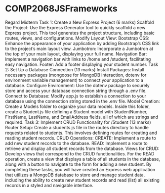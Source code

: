 # COMP2068JSFrameworks
 
Regard Midterm
Task 1: Create a New Express Project (6 marks)
Scaffold the Project: Use the Express Generator tool to quickly scaffold a new Express project. This tool generates the project structure, including basic routes, views, and configurations.
Modify Layout View:
Bootstrap CSS: Enhance the appearance of your application by adding Bootstrap’s CSS link to the project’s main layout view.
Jumbotron: Incorporate a Jumbotron at the top of your main layout, displaying your full name.
Navigation Bar: Implement a navigation bar with links to /home and /student, facilitating easy navigation.
Footer: Add a footer displaying your student number.
Task 2: Set Up a Database Connection (13 marks)
Install Packages: Install necessary packages (mongoose for MongoDB interaction, dotenv for environment variable management) to connect your application to a database.
Configure Environment: Use the dotenv package to securely store and access your database connection string through a .env file.
Connect to Database: Modify app.js to establish a connection to your database using the connection string stored in the .env file.
Model Creation:
Create a Models folder to organize your data models.
Inside this folder, create a Student.js file defining a Student model with StudentNumber, FirstName, LastName, and EmailAddress fields, all of which are strings and required.
Task 3: Implement CRUD Functionality for /Student (13 marks)
Router Setup: Create a students.js file in the routes directory to handle requests related to students. This involves defining routes for creating and reading student records.
CRUD Operations:
CREATE: Implement a route to add new student records to the database.
READ: Implement a route to retrieve and display all student records from the database.
Views for CRUD:
Develop views that correspond to the CRUD functionalities. For the READ operation, create a view that displays a table of all students in the database, along with a button to navigate to the form for adding a new student.
By completing these tasks, you will have created an Express web application that utilizes a MongoDB database to store and manage student data, including the ability to create new student records and read (list) all existing records in a styled and navigable interface.




